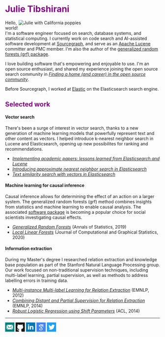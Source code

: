 # <span style="color:purple">Julie Tibshirani</span>

<img src="assets/julie.jpg" alt="Julie with California poppies" width="460" style="margin-bottom: 5px" align="right"/>

Hello, world! I'm a software engineer focused on search, database systems, and
statistical computing. I currently work on code search and AI-assisted software
development at [Sourcegraph](https://about.sourcegraph.com/), and serve as an
[Apache Lucene](https://lucene.apache.org/) committer and PMC member. I'm also
the author of the [generalized random forests (grf) package](https://grf-labs.github.io/grf/).

I love building software that's empowering and enjoyable to use. I'm an open
source enthusiast, and shared my experience joining the open source search
community in
*[Finding a home (and career) in the open source community](https://www.elastic.co/blog/culture-finding-a-home-and-career-in-the-open-source-community)*.

Before Sourcegraph, I worked at [Elastic](https://www.elastic.co/) on the
Elasticsearch search engine.

## <span style="color:purple">Selected work</span>

#### Vector search
There's been a surge of interest in vector search, thanks to a new generation
of machine learning models that powerfully represent text and other content as
vectors. I helped introduce k-nearest neighbor search in Lucene and Elasticsearch,
opening up new possibilites for ranking and recommendations.
* *[Implementing academic papers: lessons learned from Elasticsearch and Lucene](https://www.elastic.co/blog/implementing-academic-papers-lessons-learned-from-elasticsearch-and-lucene)*
* *[Introducing approximate nearest neighbor search in Elasticsearch](https://www.elastic.co/blog/introducing-approximate-nearest-neighbor-search-in-elasticsearch-8.0)*
* *[Text similarity search with vectors in Elasticsearch](https://www.elastic.co/blog/text-similarity-search-with-vectors-in-elasticsearch)*

#### Machine learning for causal inference
Causal inference allows for determining the effect of an action on a
larger system. The generalized random forests (grf) method combines insights
from statistics and machine learning to enable causal analysis. The associated
[software package](https://grf-labs.github.io/grf/) is becoming a popular choice
for social scientists investigating causal effects.
* *[Generalized Random Forests](https://arxiv.org/abs/1610.01271)* (Annals of Statistics, 2019)
* *[Local Linear Forests](https://arxiv.org/abs/1807.11408)* (Journal of Computational and Graphical Statistics, 2020)

#### Information extraction
During my Master's degree I researched relation extraction and knowledge base
population as part of the Stanford Natural Language Processing group. Our work
focused on non-traditional supervision techniques, including multi-label
learning, partial supervision, as well as methods to address labelling errors in
training data.
* *[Multi-instance Multi-label Learning for Relation Extraction](https://www.aclweb.org/anthology/D12-1042/)* (EMNLP, 2012)
* *[Combining Distant and Partial Supervision for Relation Extraction](https://www.aclweb.org/anthology/D14-1164/)* (EMNLP, 2014)
* *[Robust Logistic Regression using Shift Parameters](https://www.aclweb.org/anthology/P14-2021/)* (ACL, 2014)

___

<a href="mailto: julietibs@apache.org"><img src="https://raw.githubusercontent.com/edent/SuperTinyIcons/master/images/svg/email.svg" alt="Email icon" width=30></a>
<a href="http://www.github.com/jtibshirani"><img src="https://raw.githubusercontent.com/edent/SuperTinyIcons/master/images/svg/github.svg" alt="Github icon" width=30></a>
<a href="https://www.linkedin.com/in/julie-tibshirani/"><img src="https://raw.githubusercontent.com/edent/SuperTinyIcons/master/images/svg/linkedin.svg" alt="LinkedIn icon" width=30></a>
<a href="https://scholar.google.com/citations?user=H-A5KBYAAAAJ&hl=en"><img src="https://raw.githubusercontent.com/edent/SuperTinyIcons/master/images/svg/google_scholar.svg" alt="Google scholar icon" width=30></a>
<a href="http://www.twitter.com/julietibs"><img src="https://raw.githubusercontent.com/edent/SuperTinyIcons/master/images/svg/twitter.svg" alt="Twitter icon" width=30></a>
